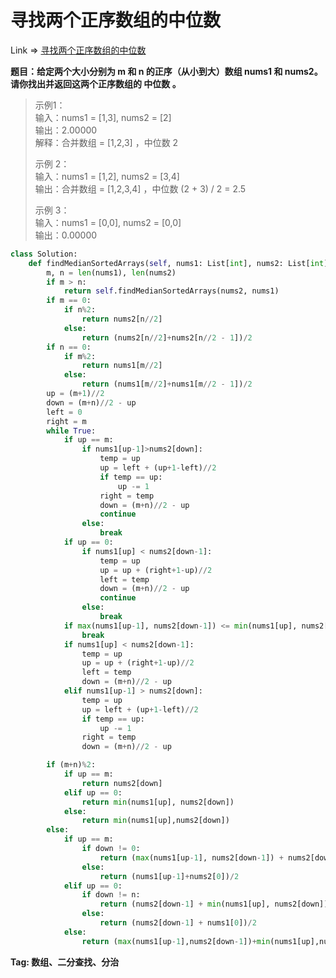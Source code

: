 # 寻找两个正序数组的中位数

Link => [寻找两个正序数组的中位数
](https://leetcode-cn.com/problems/median-of-two-sorted-arrays/)

**题目：给定两个大小分别为 m 和 n 的正序（从小到大）数组 nums1 和 nums2。请你找出并返回这两个正序数组的 中位数 。**
>示例1：<br />
>输入：nums1 = [1,3], nums2 = [2]<br />
>输出：2.00000<br />
>解释：合并数组 = [1,2,3] ，中位数 2<br />
> 
> 示例 2：<br />
> 输入：nums1 = [1,2], nums2 = [3,4]<br />
> 输出：合并数组 = [1,2,3,4] ，中位数 (2 + 3) / 2 = 2.5<br />
> 
> 示例 3：<br />
> 输入：nums1 = [0,0], nums2 = [0,0]<br />
> 输出：0.00000<br />

```python
class Solution:
    def findMedianSortedArrays(self, nums1: List[int], nums2: List[int]) -> float:
        m, n = len(nums1), len(nums2)
        if m > n:
            return self.findMedianSortedArrays(nums2, nums1)
        if m == 0:
            if n%2:
                return nums2[n//2]
            else:
                return (nums2[n//2]+nums2[n//2 - 1])/2
        if n == 0:
            if m%2:
                return nums1[m//2]
            else:
                return (nums1[m//2]+nums1[m//2 - 1])/2
        up = (m+1)//2 
        down = (m+n)//2 - up 
        left = 0
        right = m
        while True:
            if up == m:
                if nums1[up-1]>nums2[down]:
                    temp = up
                    up = left + (up+1-left)//2
                    if temp == up:
                        up -= 1
                    right = temp
                    down = (m+n)//2 - up
                    continue
                else:
                    break
            if up == 0:
                if nums1[up] < nums2[down-1]:
                    temp = up
                    up = up + (right+1-up)//2
                    left = temp
                    down = (m+n)//2 - up
                    continue
                else:
                    break
            if max(nums1[up-1], nums2[down-1]) <= min(nums1[up], nums2[down]):
                break
            if nums1[up] < nums2[down-1]:
                temp = up
                up = up + (right+1-up)//2
                left = temp
                down = (m+n)//2 - up
            elif nums1[up-1] > nums2[down]:
                temp = up
                up = left + (up+1-left)//2
                if temp == up:
                    up -= 1
                right = temp
                down = (m+n)//2 - up

        if (m+n)%2:
            if up == m:
                return nums2[down]
            elif up == 0:
                return min(nums1[up], nums2[down])
            else:
                return min(nums1[up],nums2[down])
        else:
            if up == m:
                if down != 0:
                    return (max(nums1[up-1], nums2[down-1]) + nums2[down])/2
                else:
                    return (nums1[up-1]+nums2[0])/2
            elif up == 0:
                if down != n:
                    return (nums2[down-1] + min(nums1[up], nums2[down]))/2
                else:
                    return (nums2[down-1] + nums1[0])/2
            else:
                return (max(nums1[up-1],nums2[down-1])+min(nums1[up],nums2[down]))/2
```

**Tag: 数组、二分查找、分治**
